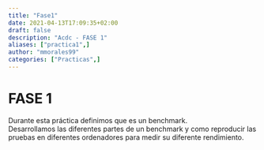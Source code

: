 ```yaml
---
title: "Fase1"
date: 2021-04-13T17:09:35+02:00
draft: false
description: "Acdc - FASE 1"
aliases: ["practica1",]
author: "mmorales99"
categories: ["Practicas",] 
---
```


# FASE 1

Durante esta práctica definimos que es un benchmark.  
Desarrollamos las diferentes partes de un benchmark y como reproducir las pruebas en diferentes ordenadores para medir su diferente rendimiento.  
